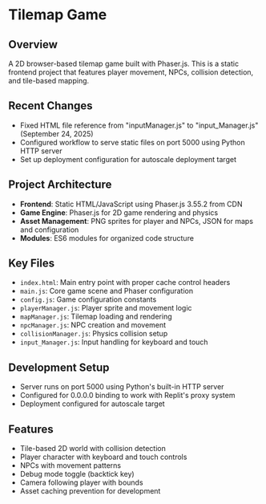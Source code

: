 # Tilemap Game

## Overview
A 2D browser-based tilemap game built with Phaser.js. This is a static frontend project that features player movement, NPCs, collision detection, and tile-based mapping.

## Recent Changes
- Fixed HTML file reference from "inputManager.js" to "input_Manager.js" (September 24, 2025)
- Configured workflow to serve static files on port 5000 using Python HTTP server
- Set up deployment configuration for autoscale deployment target

## Project Architecture
- **Frontend**: Static HTML/JavaScript using Phaser.js 3.55.2 from CDN
- **Game Engine**: Phaser.js for 2D game rendering and physics
- **Asset Management**: PNG sprites for player and NPCs, JSON for maps and configuration
- **Modules**: ES6 modules for organized code structure

## Key Files
- `index.html`: Main entry point with proper cache control headers
- `main.js`: Core game scene and Phaser configuration
- `config.js`: Game configuration constants
- `playerManager.js`: Player sprite and movement logic
- `mapManager.js`: Tilemap loading and rendering
- `npcManager.js`: NPC creation and movement
- `collisionManager.js`: Physics collision setup
- `input_Manager.js`: Input handling for keyboard and touch

## Development Setup
- Server runs on port 5000 using Python's built-in HTTP server
- Configured for 0.0.0.0 binding to work with Replit's proxy system
- Deployment configured for autoscale target

## Features
- Tile-based 2D world with collision detection
- Player character with keyboard and touch controls
- NPCs with movement patterns
- Debug mode toggle (backtick key)
- Camera following player with bounds
- Asset caching prevention for development